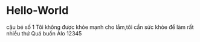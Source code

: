 # Hello-World
cậu bé số 1
Tôi không được khỏe mạnh cho lắm,tôi cần sức khỏe để làm rất nhiều thứ
Quá buồn
Alo 12345
